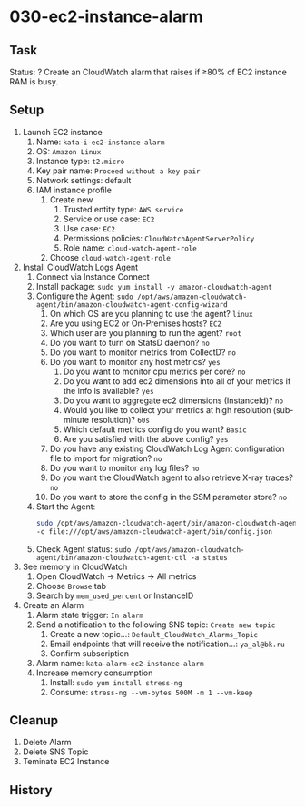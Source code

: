 # 030-ec2-instance-alarm

## Task
Status: ?
Create an CloudWatch alarm that raises if ≥80% of EC2 instance RAM is busy.

## Setup
1. Launch EC2 instance
    1. Name: `kata-i-ec2-instance-alarm`
    2. OS: `Amazon Linux`
    3. Instance type: `t2.micro`
    4. Key pair name: `Proceed without a key pair`
    5. Network settings: default
    6. IAM instance profile
        1. Create new
            1. Trusted entity type: `AWS service`
            2. Service or use case: `EC2`
            3. Use case: `EC2`
            4. Permissions policies: `CloudWatchAgentServerPolicy`
            5. Role name: `cloud-watch-agent-role`
        2. Choose `cloud-watch-agent-role`
2. Install CloudWatch Logs Agent
    1. Connect via Instance Connect
    2. Install package: `sudo yum install -y amazon-cloudwatch-agent`
    3. Configure the Agent: `sudo /opt/aws/amazon-cloudwatch-agent/bin/amazon-cloudwatch-agent-config-wizard`
        1. On which OS are you planning to use the agent? `linux`
        2. Are you using EC2 or On-Premises hosts? `EC2`
        3. Which user are you planning to run the agent? `root`
        4. Do you want to turn on StatsD daemon? `no`
        5. Do you want to monitor metrics from CollectD? `no`
        6. Do you want to monitor any host metrics? `yes`
            1. Do you want to monitor cpu metrics per core? `no`
            2. Do you want to add ec2 dimensions into all of your metrics if the info is available? `yes`
            3. Do you want to aggregate ec2 dimensions (InstanceId)? `no`
            4. Would you like to collect your metrics at high resolution (sub-minute resolution)? `60s`
            5. Which default metrics config do you want? `Basic`
            6. Are you satisfied with the above config? `yes`
        7. Do you have any existing CloudWatch Log Agent configuration file to import for migration? `no`
        8. Do you want to monitor any log files? `no`
        9. Do you want the CloudWatch agent to also retrieve X-ray traces? `no`
        10. Do you want to store the config in the SSM parameter store? `no`
    4. Start the Agent:
       ```bash
       sudo /opt/aws/amazon-cloudwatch-agent/bin/amazon-cloudwatch-agent-ctl -a fetch-config -m ec2 -s \
       -c file:///opt/aws/amazon-cloudwatch-agent/bin/config.json
       ```
    5. Check Agent status: `sudo /opt/aws/amazon-cloudwatch-agent/bin/amazon-cloudwatch-agent-ctl -a status`
3. See memory in CloudWatch
    1. Open CloudWatch -> Metrics -> All metrics
    2. Choose `Browse` tab
    3. Search by `mem_used_percent` or InstanceID
4. Create an Alarm
    1. Alarm state trigger: `In alarm`
    2. Send a notification to the following SNS topic: `Create new topic`
        1. Create a new topic...: `Default_CloudWatch_Alarms_Topic`
        2. Email endpoints that will receive the notification...: `ya_al@bk.ru`
        3. Confirm subscription
    3. Alarm name: `kata-alarm-ec2-instance-alarm`
    4. Increase memory consumption
        1. Install: `sudo yum install stress-ng`
        2. Consume: `stress-ng --vm-bytes 500M -m 1 --vm-keep`

## Cleanup
1. Delete Alarm
2. Delete SNS Topic
3. Teminate EC2 Instance

## History
